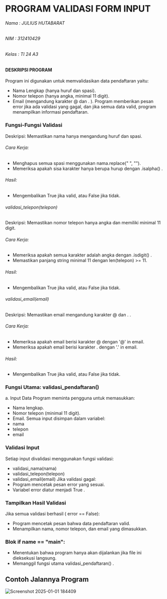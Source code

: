 # PROGRAM VALIDASI FORM INPUT
###### Nama   : JULIUS HUTABARAT
###### NIM    : 312410429
###### Kelas  : TI 24 A3

#### DESKRIPSI PROGRAM
Program ini digunakan untuk memvalidasikan data pendaftaran yaitu:
- Nama Lengkap (hanya huruf dan spasi).
- Nomor telepon (hanya angka, minimal 11 digit).
- Email (mengandung karakter @ dan . ).
Program memberikan pesan error jika ada validasi yang gagal, dan jika semua data valid, program menampilkan informasi pendaftaran.

### Fungsi-Fungsi Validasi
Deskripsi: Memastikan nama hanya mengandung huruf dan spasi.
###### Cara Kerja:
- Menghapus semua spasi menggunakan nama.replace(" ", "").
- Memeriksa apakah sisa karakter hanya berupa hurup dengan .isalpha() .
###### Hasil:
- Mengembalikan True jika valid, atau False jika tidak.

###### validasi_telepon(telepon)
Deskripsi: Memastikan nomor telepon hanya angka dan memiliki minimal 11 digit.
###### Cara Kerja:
- Memeriksa apakah semua karakter adalah angka dengan .isdigit() .
- Memastikan panjang string minimal 11 dengan len(telepon) >= 11.
###### Hasil:
- Mengembalikan True jika valid, atau False jika tidak.

###### validasi_email(email)
Deskripsi: Memastikan email mengandung karakter @ dan . .
###### Cara Kerja:
- Memeriksa apakah email berisi karakter @ dengan '@' in email.
- Memeriksa apakah email berisi karakter . dengan '.' in email.
###### Hasil:
- Mengembalikan True jika valid, atau False jika tidak.

### Fungsi Utama: validasi_pendaftaran()
a. Input Data
Program meminta pengguna untuk memasukkan:
- Nama lengkap.
- Nomor telepon (minimal 11 digit).
- Email.
Semua input disimpan dalam variabel:
- nama
- telepon
- email

### Validasi Input
Setiap input divalidasi menggunakan fungsi validasi:
- validasi_nama(nama)
- validasi_telepon(telepon)
- validasi_email(email)
Jika validasi gagal:
- Program mencetak pesan error yang sesuai.
- Variabel error diatur menjadi True .

### Tampilkan Hasil Validasi
Jika semua validasi berhasil ( error == False):
- Program mencetak pesan bahwa data pendaftaran valid.
- Menampilkan nama, nomor telepon, dan email yang dimasukkan.

### Blok if __name__ == "__main__":
- Menentukan bahwa program hanya akan dijalankan jika file ini dieksekusi langsung.
- Memanggil fungsi utama validasi_pendaftaran() .

## Contoh Jalannya Program
![Screenshot 2025-01-01 184409](https://github.com/user-attachments/assets/3e42bd6b-eb96-44b2-9c9a-8ebb0952ff24)
